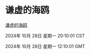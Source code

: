 # 谦虚的海鸥
[谦虚的海鸥](http://219.139.197.74:56308/qxdho/course/base/hotlink/index.php)

2024年 10月 28日 星期一 20:10:01 CST

2024年 10月 28日 星期一 12:10:01 GMT
